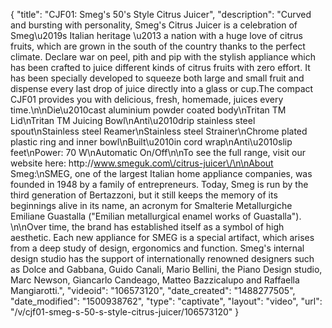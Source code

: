 {
    "title": "CJF01: Smeg's 50's Style Citrus Juicer",
    "description": "Curved and bursting with personality, Smeg's Citrus Juicer is a celebration of Smeg\u2019s Italian heritage \u2013 a nation with a huge love of citrus fruits, which are grown in the south of the country thanks to the perfect climate. Declare war on peel, pith and pip with the stylish appliance which has been crafted to juice different kinds of citrus fruits with zero effort. It has been specially developed to squeeze both large and small fruit and dispense every last drop of juice directly into a glass or cup.The compact CJF01 provides you with delicious, fresh, homemade, juices every time.\n\nDie\u2010cast aluminium powder coated body\nTritan TM Lid\nTritan TM Juicing Bowl\nAnti\u2010drip stainless steel spout\nStainless steel Reamer\nStainless steel Strainer\nChrome plated plastic ring and inner bowl\nBuilt\u2010in cord wrap\nAnti\u2010slip feet\nPower: 70 W\nAutomatic On\/Off\n\nTo see the full range, visit our website here: http:\/\/www.smeguk.com\/citrus-juicer\/\n\nAbout Smeg:\nSMEG, one of the largest Italian home appliance companies, was founded in 1948 by a family of entrepreneurs. Today, Smeg is run by the third generation of Bertazzoni, but it still keeps the memory of its beginnings alive in its name, an acronym for Smalterie Metallurgiche Emiliane Guastalla (\"Emilian metallurgical enamel works of Guastalla\"). \n\nOver time, the brand has established itself as a symbol of high aesthetic. Each new appliance for SMEG is a special artifact, which arises from a deep study of design, ergonomics and function. Smeg's internal design studio has the support of internationally renowned designers such as Dolce and Gabbana, Guido Canali, Mario Bellini, the Piano Design studio, Marc Newson, Giancarlo Candeago, Matteo Bazzicalupo and Raffaella Mangiarotti.",
    "videoid": "106573120",
    "date_created": "1488277505",
    "date_modified": "1500938762",
    "type": "captivate",
    "layout": "video",
    "url": "\/v\/cjf01-smeg-s-50-s-style-citrus-juicer\/106573120"
}